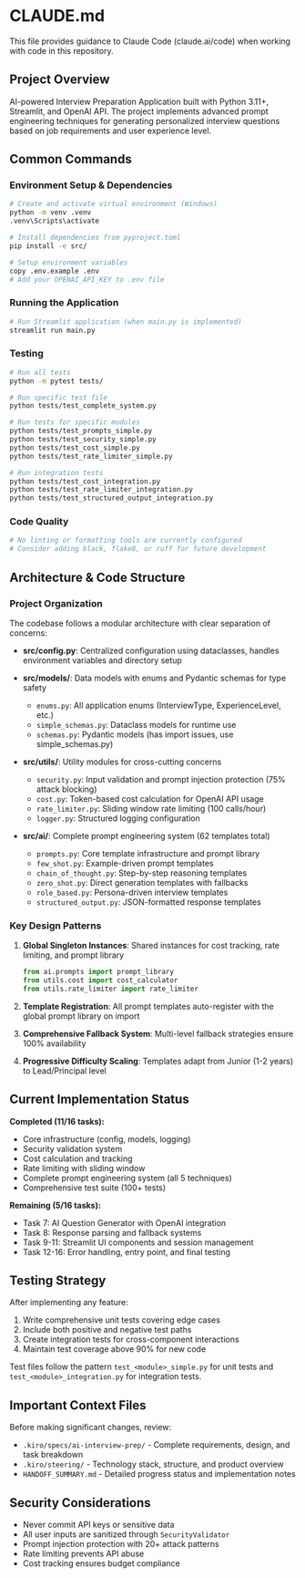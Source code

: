# CLAUDE.md

This file provides guidance to Claude Code (claude.ai/code) when working with code in this repository.

## Project Overview

AI-powered Interview Preparation Application built with Python 3.11+, Streamlit, and OpenAI API. The project implements advanced prompt engineering techniques for generating personalized interview questions based on job requirements and user experience level.

## Common Commands

### Environment Setup & Dependencies
```bash
# Create and activate virtual environment (Windows)
python -m venv .venv
.venv\Scripts\activate

# Install dependencies from pyproject.toml
pip install -e src/

# Setup environment variables
copy .env.example .env
# Add your OPENAI_API_KEY to .env file
```

### Running the Application
```bash
# Run Streamlit application (when main.py is implemented)
streamlit run main.py
```

### Testing
```bash
# Run all tests
python -m pytest tests/

# Run specific test file
python tests/test_complete_system.py

# Run tests for specific modules
python tests/test_prompts_simple.py
python tests/test_security_simple.py
python tests/test_cost_simple.py
python tests/test_rate_limiter_simple.py

# Run integration tests
python tests/test_cost_integration.py
python tests/test_rate_limiter_integration.py
python tests/test_structured_output_integration.py
```

### Code Quality
```bash
# No linting or formatting tools are currently configured
# Consider adding black, flake8, or ruff for future development
```

## Architecture & Code Structure

### Project Organization
The codebase follows a modular architecture with clear separation of concerns:

- **src/config.py**: Centralized configuration using dataclasses, handles environment variables and directory setup
- **src/models/**: Data models with enums and Pydantic schemas for type safety
  - `enums.py`: All application enums (InterviewType, ExperienceLevel, etc.)
  - `simple_schemas.py`: Dataclass models for runtime use
  - `schemas.py`: Pydantic models (has import issues, use simple_schemas.py)

- **src/utils/**: Utility modules for cross-cutting concerns
  - `security.py`: Input validation and prompt injection protection (75% attack blocking)
  - `cost.py`: Token-based cost calculation for OpenAI API usage
  - `rate_limiter.py`: Sliding window rate limiting (100 calls/hour)
  - `logger.py`: Structured logging configuration

- **src/ai/**: Complete prompt engineering system (62 templates total)
  - `prompts.py`: Core template infrastructure and prompt library
  - `few_shot.py`: Example-driven prompt templates
  - `chain_of_thought.py`: Step-by-step reasoning templates
  - `zero_shot.py`: Direct generation templates with fallbacks
  - `role_based.py`: Persona-driven interview templates
  - `structured_output.py`: JSON-formatted response templates

### Key Design Patterns

1. **Global Singleton Instances**: Shared instances for cost tracking, rate limiting, and prompt library
   ```python
   from ai.prompts import prompt_library
   from utils.cost import cost_calculator
   from utils.rate_limiter import rate_limiter
   ```

2. **Template Registration**: All prompt templates auto-register with the global prompt library on import

3. **Comprehensive Fallback System**: Multi-level fallback strategies ensure 100% availability

4. **Progressive Difficulty Scaling**: Templates adapt from Junior (1-2 years) to Lead/Principal level

## Current Implementation Status

**Completed (11/16 tasks):**
- Core infrastructure (config, models, logging)
- Security validation system
- Cost calculation and tracking
- Rate limiting with sliding window
- Complete prompt engineering system (all 5 techniques)
- Comprehensive test suite (100+ tests)

**Remaining (5/16 tasks):**
- Task 7: AI Question Generator with OpenAI integration
- Task 8: Response parsing and fallback systems
- Task 9-11: Streamlit UI components and session management
- Task 12-16: Error handling, entry point, and final testing

## Testing Strategy

After implementing any feature:
1. Write comprehensive unit tests covering edge cases
2. Include both positive and negative test paths
3. Create integration tests for cross-component interactions
4. Maintain test coverage above 90% for new code

Test files follow the pattern `test_<module>_simple.py` for unit tests and `test_<module>_integration.py` for integration tests.

## Important Context Files

Before making significant changes, review:
- `.kiro/specs/ai-interview-prep/` - Complete requirements, design, and task breakdown
- `.kiro/steering/` - Technology stack, structure, and product overview
- `HANDOFF_SUMMARY.md` - Detailed progress status and implementation notes

## Security Considerations

- Never commit API keys or sensitive data
- All user inputs are sanitized through `SecurityValidator`
- Prompt injection protection with 20+ attack patterns
- Rate limiting prevents API abuse
- Cost tracking ensures budget compliance